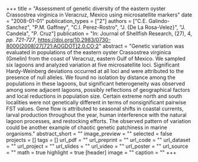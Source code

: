 +++
title = "Assessment of genetic diversity of the eastern oyster Crassostrea virginica in Veracruz, Mexico using microsatellite markers"
date = "2008-01-01"
publication_types = ["2"]
authors = ["C.E. Galindo-Sanchez", "P.M. Gaffney", "C.I. Perez-Rostro", "J. {De La Rosa-Velez}", "J. Candela", "P. Cruz"]
publication = "In: Journal of Shellfish Research, (27), 4, _pp. 721-727_, https://doi.org/10.2983/0730-8000(2008)27[721:AOGDOT]2.0.CO;2"
abstract = "Genetic variation was evaluated in populations of the eastern oyster Crassostrea virginica (Gmelin) from the coast of Veracruz, eastern Gulf of Mexico. We sampled six lagoons and analyzed variation at five microsatellite loci. Significant Hardy-Weinberg deviations occurred at all loci and were attributed to the presence of null alleles. We found no isolation by distance among the populations in these lagoons, but significant heterogeneity was observed among some adjacent lagoons, possibly reflections of geographical factors and local reductions in population size. Certain extreme north and south localities were not genetically different in terms of nonsignificant pairwise FST values. Gene flow is attributed to seasonal shifts in coastal currents, larval production throughout the year, human interference with the natural lagoon processes, and restocking efforts. The observed pattern of variation could be another example of chaotic genetic patchiness in marine organisms."
abstract_short = ""
image_preview = ""
selected = false
projects = []
tags = []
url_pdf = ""
url_preprint = ""
url_code = ""
url_dataset = ""
url_project = ""
url_slides = ""
url_video = ""
url_poster = ""
url_source = ""
math = true
highlight = true
[header]
image = ""
caption = ""
+++

